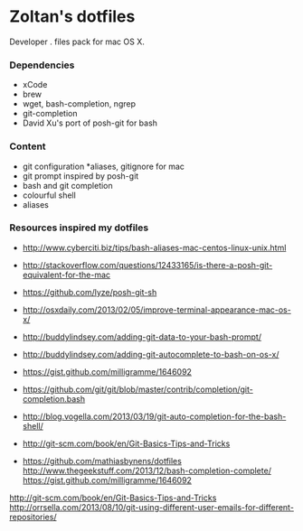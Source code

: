 Zoltan's dotfiles
========

Developer . files pack for mac OS X. 

### Dependencies

* xCode
* brew
* wget, bash-completion, ngrep
* git-completion
* David Xu's port of posh-git for bash

### Content
* git configuration
	*aliases, gitignore for mac
* git prompt inspired by posh-git
* bash and git completion
* colourful shell
* aliases



### Resources inspired my dotfiles

- http://www.cyberciti.biz/tips/bash-aliases-mac-centos-linux-unix.html
- http://stackoverflow.com/questions/12433165/is-there-a-posh-git-equivalent-for-the-mac
- https://github.com/lyze/posh-git-sh

- http://osxdaily.com/2013/02/05/improve-terminal-appearance-mac-os-x/
- http://buddylindsey.com/adding-git-data-to-your-bash-prompt/
- http://buddylindsey.com/adding-git-autocomplete-to-bash-on-os-x/
- https://gist.github.com/milligramme/1646092
- https://github.com/git/git/blob/master/contrib/completion/git-completion.bash
- http://blog.vogella.com/2013/03/19/git-auto-completion-for-the-bash-shell/
- http://git-scm.com/book/en/Git-Basics-Tips-and-Tricks
- https://github.com/mathiasbynens/dotfiles
http://www.thegeekstuff.com/2013/12/bash-completion-complete/
https://gist.github.com/milligramme/1646092

http://git-scm.com/book/en/Git-Basics-Tips-and-Tricks
http://orrsella.com/2013/08/10/git-using-different-user-emails-for-different-repositories/
